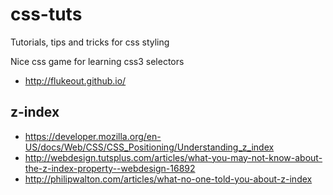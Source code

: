 # css-tuts
Tutorials, tips and tricks for css styling

Nice css game for learning css3 selectors
- http://flukeout.github.io/

## z-index
- https://developer.mozilla.org/en-US/docs/Web/CSS/CSS_Positioning/Understanding_z_index
- http://webdesign.tutsplus.com/articles/what-you-may-not-know-about-the-z-index-property--webdesign-16892
- http://philipwalton.com/articles/what-no-one-told-you-about-z-index


